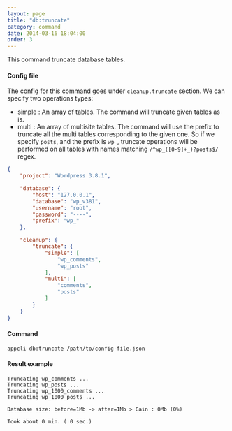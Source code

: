 ```yaml
---
layout: page
title: "db:truncate"
category: command
date: 2014-03-16 18:04:00
order: 3
---
```




This command truncate database tables.

#### Config file

The config for this command goes under `cleanup.truncate` section.
We can specify two operations types:

* simple : An array of tables. The command will truncate given tables as is.
* multi : An array of multisite tables. The command will use the prefix to truncate all the
 multi tables corresponding to the given one. So if we specify `posts`, and the prefix is `wp_`,
 truncate operations will be performed on all tables with names matching `/^wp_([0-9]+_)?posts$/` regex.

```json
{
    "project": "Wordpress 3.8.1",

    "database": {
        "host": "127.0.0.1",
        "database": "wp_v381",
        "username": "root",
        "password": "----",
        "prefix": "wp_"
    },

    "cleanup": {
        "truncate": {
            "simple": [
                "wp_comments",
                "wp_posts"
            ],
            "multi": [
                "comments",
                "posts"
            ]
        }
    }
}
```

#### Command

    appcli db:truncate /path/to/config-file.json

####  Result example

    Truncating wp_comments ...
    Truncating wp_posts ...
    Truncating wp_1000_comments ...
    Truncating wp_1000_posts ...

    Database size: before=1Mb -> after=1Mb > Gain : 0Mb (0%)

    Took about 0 min. ( 0 sec.)



